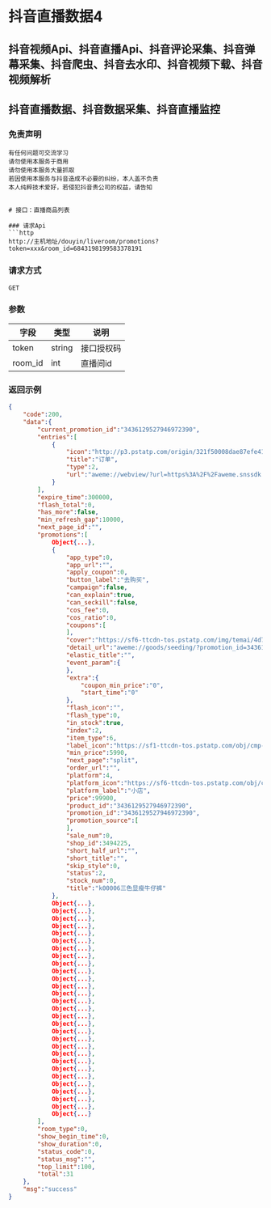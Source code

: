 # 抖音直播数据4


## 抖音视频Api、抖音直播Api、抖音评论采集、抖音弹幕采集、抖音爬虫、抖音去水印、抖音视频下载、抖音视频解析
## 抖音直播数据、抖音数据采集、抖音直播监控

### 免责声明
```
有任何问题可交流学习
请勿使用本服务于商用
请勿使用本服务大量抓取
若因使用本服务与抖音造成不必要的纠纷，本人盖不负责
本人纯粹技术爱好，若侵犯抖音贵公司的权益，请告知
```
```

# 接口：直播商品列表

### 请求Api
```http
http://主机地址/douyin/liveroom/promotions?token=xxx&room_id=6843198199583378191
```

### 请求方式
```http
GET
```

### 

### 参数
| 字段 | 类型 | 说明 |
| --- | --- | --- |
| token | string | 接口授权码 |
| room_id | int | 直播间id |


### 

### 返回示例
```json
{
    "code":200,
    "data":{
        "current_promotion_id":"3436129527946972390",
        "entries":[
            {
                "icon":"http://p3.pstatp.com/origin/321f50008dae87efe41ce",
                "title":"订单",
                "type":2,
                "url":"aweme://webview/?url=https%3A%2F%2Faweme.snssdk.com%2Ffalcon%2Fe_commerce%2Frn%2Forder_dashboard%2F%3Fstatus_font_dark%3D0%26hide_nav_bar%3D1%26loading_bgcolor%3D161823%26should_full_screen%3D1%26enter_from%3Dlive_list_card%26origin_type%3D9902106000&status_font_dark=0&hide_nav_bar=1&loading_bgcolor=161823&should_full_screen=1&enter_from=live_list_card&origin_type=9902106000&rn_schema=aweme%3A%2F%2Freactnative%2F%3Fmodule_name%3Dpage_order_dashboard%26status_font_dark%3D0%26hide_nav_bar%3D1%26loading_bgcolor%3D161823%26should_full_screen%3D1%26channel%3Dfe_lyon_order_dashboard%26bundle%3Dindex.js%26enter_from%3Dlive_list_card%26origin_type%3D9902106000"
            }
        ],
        "expire_time":300000,
        "flash_total":0,
        "has_more":false,
        "min_refresh_gap":10000,
        "next_page_id":"",
        "promotions":[
            Object{...},
            {
                "app_type":0,
                "app_url":"",
                "apply_coupon":0,
                "button_label":"去购买",
                "campaign":false,
                "can_explain":true,
                "can_seckill":false,
                "cos_fee":0,
                "cos_ratio":0,
                "coupons":[
                ],
                "cover":"https://sf6-ttcdn-tos.pstatp.com/img/temai/4d79a9bc80b64c9ffd9412fc45f59c9bwww850-850~tplv-resize:200:0.webp",
                "detail_url":"aweme://goods/seeding/?promotion_id=3436129527946972390&product_id=3436129527946972390&target_uid=3773170526723102&item_id=0&source_page=live&sec_target_uid=MS4wLjABAAAAtvPLMdtyUwsz7C5mYnFRnpVzkJTC4k_AGxjfPhzu8dWQymu9_lzXPHMXp1q5gnGj&meta_param={"enter_from":"live","live_room_id":"6872323400263797518"}&carrier_type=&entrance_info=",
                "elastic_title":"",
                "event_param":{
                },
                "extra":{
                    "coupon_min_price":"0",
                    "start_time":"0"
                },
                "flash_icon":"",
                "flash_type":0,
                "in_stock":true,
                "index":2,
                "item_type":6,
                "label_icon":"https://sf1-ttcdn-tos.pstatp.com/obj/cmp-ecom-alliance/explain_new.png",
                "min_price":5990,
                "next_page":"split",
                "order_url":"",
                "platform":4,
                "platform_icon":"https://sf6-ttcdn-tos.pstatp.com/obj/cmp-ecom-alliance/platform_xiaodian.png",
                "platform_label":"小店",
                "price":99900,
                "product_id":"3436129527946972390",
                "promotion_id":"3436129527946972390",
                "promotion_source":[
                ],
                "sale_num":0,
                "shop_id":3494225,
                "short_half_url":"",
                "short_title":"",
                "skip_style":0,
                "status":2,
                "stock_num":0,
                "title":"k00006三色显瘦牛仔裤"
            },
            Object{...},
            Object{...},
            Object{...},
            Object{...},
            Object{...},
            Object{...},
            Object{...},
            Object{...},
            Object{...},
            Object{...},
            Object{...},
            Object{...},
            Object{...},
            Object{...},
            Object{...},
            Object{...},
            Object{...},
            Object{...},
            Object{...},
            Object{...},
            Object{...},
            Object{...},
            Object{...},
            Object{...},
            Object{...},
            Object{...},
            Object{...},
            Object{...},
            Object{...}
        ],
        "room_type":0,
        "show_begin_time":0,
        "show_duration":0,
        "status_code":0,
        "status_msg":"",
        "top_limit":100,
        "total":31
    },
    "msg":"success"
}
```
